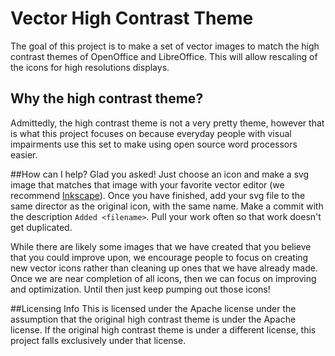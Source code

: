 # Vector High Contrast Theme
The goal of this project is to make a set of vector images to match the high contrast themes of OpenOffice and LibreOffice. This will allow rescaling of the icons for high resolutions displays.

## Why the high contrast theme?
Admittedly, the high contrast theme is not a very pretty theme, however that is what this project focuses on because everyday people with visual impairments use this set to make using open source word processors easier.

##How can I help?
Glad you asked! Just choose an icon and make a svg image that matches that image with your favorite vector editor (we recommend [Inkscape](https://inkscape.org/)). Once you have finished, add your svg file to the same director as the original icon, with the same name. Make a commit with the description `Added <filename>`. Pull your work often so that work doesn't get duplicated.

While there are likely some images that we have created that you believe that you could improve upon, we encourage people to focus on creating new vector icons rather than cleaning up ones that we have already made. Once we are near completion of all icons, then we can focus on improving and optimization. Until then just keep pumping out those icons!

##Licensing Info
This is licensed under the Apache license under the assumption that the original high contrast theme is under the Apache license. If the original high contrast theme is under a different license, this project falls exclusively under that license.
